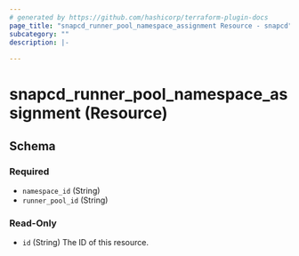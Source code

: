 ```yaml
---
# generated by https://github.com/hashicorp/terraform-plugin-docs
page_title: "snapcd_runner_pool_namespace_assignment Resource - snapcd"
subcategory: ""
description: |-
  
---
```


# snapcd_runner_pool_namespace_assignment (Resource)





<!-- schema generated by tfplugindocs -->
## Schema

### Required

- `namespace_id` (String)
- `runner_pool_id` (String)

### Read-Only

- `id` (String) The ID of this resource.
